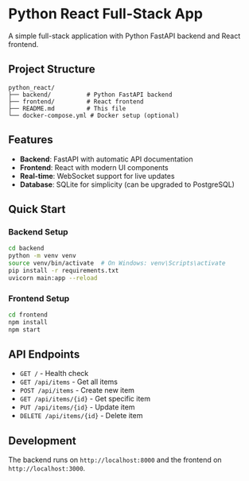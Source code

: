 # Python React Full-Stack App

A simple full-stack application with Python FastAPI backend and React frontend.

## Project Structure

```
python_react/
├── backend/          # Python FastAPI backend
├── frontend/         # React frontend
├── README.md         # This file
└── docker-compose.yml # Docker setup (optional)
```

## Features

- **Backend**: FastAPI with automatic API documentation
- **Frontend**: React with modern UI components
- **Real-time**: WebSocket support for live updates
- **Database**: SQLite for simplicity (can be upgraded to PostgreSQL)

## Quick Start

### Backend Setup
```bash
cd backend
python -m venv venv
source venv/bin/activate  # On Windows: venv\Scripts\activate
pip install -r requirements.txt
uvicorn main:app --reload
```

### Frontend Setup
```bash
cd frontend
npm install
npm start
```

## API Endpoints

- `GET /` - Health check
- `GET /api/items` - Get all items
- `POST /api/items` - Create new item
- `GET /api/items/{id}` - Get specific item
- `PUT /api/items/{id}` - Update item
- `DELETE /api/items/{id}` - Delete item

## Development

The backend runs on `http://localhost:8000` and the frontend on `http://localhost:3000`. 